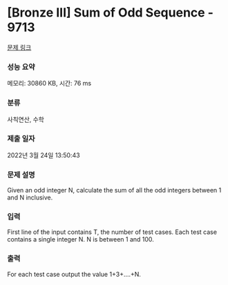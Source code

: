 # [Bronze III] Sum of Odd Sequence - 9713 

[문제 링크](https://www.acmicpc.net/problem/9713) 

### 성능 요약

메모리: 30860 KB, 시간: 76 ms

### 분류

사칙연산, 수학

### 제출 일자

2022년 3월 24일 13:50:43

### 문제 설명

<p>Given an odd integer N, calculate the sum of all the odd integers between 1 and N inclusive.</p>

### 입력 

 <p>First line of the input contains T, the number of test cases. Each test case contains a single integer N. N is between 1 and 100.</p>

### 출력 

 <p>For each test case output the value 1+3+….+N.</p>

